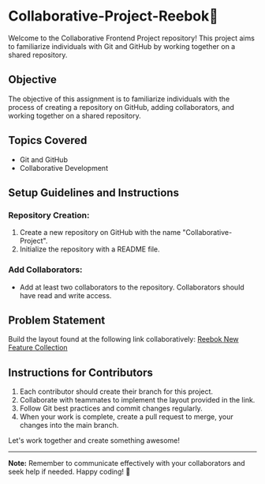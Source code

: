 # Collaborative-Project-Reebok🚀

Welcome to the Collaborative Frontend Project repository! This project aims to familiarize individuals with Git and GitHub by working together on a shared repository.

## Objective

The objective of this assignment is to familiarize individuals with the process of creating a repository on GitHub, adding collaborators, and working together on a shared repository.

## Topics Covered

- Git and GitHub
- Collaborative Development

## Setup Guidelines and Instructions

### Repository Creation:

1. Create a new repository on GitHub with the name "Collaborative-Project".
2. Initialize the repository with a README file.

### Add Collaborators:

- Add at least two collaborators to the repository. Collaborators should have read and write access.

## Problem Statement

Build the layout found at the following link collaboratively: [Reebok New Feature Collection](https://reebok.abfrl.in/c/new-feature-collection-reebok)

## Instructions for Contributors

1. Each contributor should create their branch for this project.
2. Collaborate with teammates to implement the layout provided in the link.
3. Follow Git best practices and commit changes regularly.
4. When your work is complete, create a pull request to merge, your changes into the main branch.

Let's work together and create something awesome!

---

**Note:** Remember to communicate effectively with your collaborators and seek help if needed. Happy coding! 🚀
